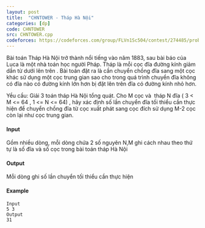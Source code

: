 ```yaml
---
layout: post
title:  "CHNTOWER - Tháp Hà Nội"
categories: [dp]
code: CHNTOWER
src: CHNTOWER.cpp
codeforces: https://codeforces.com/group/FLVn1Sc504/contest/274485/problem/V
---
```




  


Bài toán Tháp Hà Nội trở thành nổi tiếng vào năm 1883, sau bài báo của Luca là một nhà toán học người Pháp. Tháp là mỗi cọc đĩa đường kính giảm dần từ dưới lên trên . Bài toán đặt ra là cần chuyển chồng đĩa sang một cọc khác sử dụng một cọc trung gian sao cho trong quá trình chuyển đĩa không có đĩa nào có đường kính lớn hơn bị đặt lên trên đĩa có đường kính nhỏ hơn.

Yều cầu: Giải 3 toán tháp Hà Nội tổng quát. Cho M cọc và  tháp N đĩa ( 3 < M <= 64 , 1 <= N <= 64) , hãy xác định số lần chuyển đĩa tối thiểu cần thực hiện để chuyển chồng đĩa từ cọc xuất phát sang cọc đích sử dụng M-2 cọc còn lại như cọc trung gian.

#### Input

Gồm nhiều dòng, mỗi dòng chứa 2 số nguyên N,M ghi cách nhau theo thứ tự là số đĩa và số cọc trong bài toán tháp Hà Nội

#### Output

Mỗi dòng ghi số lần chuyển tối thiểu cần thực hiện

#### Example

```
Input
5 3
Output
31
```

<!--more-->

